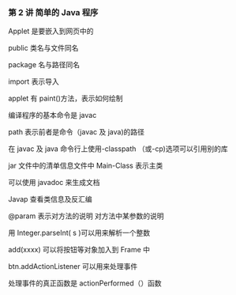 <!--
 * @Description:
 * @Author: jinxiaojian
 * @Email: jinxiaojian@youxin.com
 * @LastEditors: 靳肖健
 * @Date: 2019-04-07 03:45:04
 * @LastEditTime: 2019-04-07 12:31:22
 -->

### 第 2 讲 简单的 Java 程序

Applet 是要嵌入到网页中的

public 类名与文件同名

package 名与路径同名

import 表示导入

applet 有 paint()方法，表示如何绘制

编译程序的基本命令是 javac

path 表示前者是命令（javac 及 java)的路径

在 javac 及 java 命令行上使用-classpath （或-cp)选项可以引用别的库

jar 文件中的清单信息文件中 Main-Class 表示主类

可以使用 javadoc 来生成文档

Javap 查看类信息及反汇编

@param 表示对方法的说明 对方法中某参数的说明

用 Integer.parseInt( s )可以用来解析一个整数

add(xxxx) 可以将按钮等对象加入到 Frame 中

btn.addActionListener 可以用来处理事件

处理事件的真正函数是 actionPerformed（）函数
